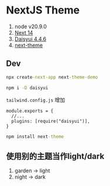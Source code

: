 # NextJS Theme

1. node v20.9.0
2. [Next 14](https://nextjs.org/docs)
3. [Daisyui 4.4.6](https://daisyui.com/)
4. [next-theme](https://github.com/pacocoursey/next-themes)

## Dev

```cmd
npx create-next-app next-theme-demo
```

```cmd
npm i -D daisyui
```

`tailwind.config.js` 增加

```tsx
module.exports = {
  //...
  plugins: [require("daisyui")],
}
```

```cmd
npm install next-theme
```

## 使用别的主题当作light/dark

1. garden -> light
2. night -> dark